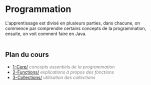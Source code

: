 # **Programmation**

L'apprentissage est divisé en plusieurs parties, dans chacune, on commence par comprendre certains concepts de la programmation, ensuite, on voit comment faire en Java.
<br><br>

## Plan du cours

* [1-Core/](https://github.com/ThomasPDM/java-beginner-course/tree/master/2-Programming/1-Core) *<span style="color:gray">concepts essentiels de la programmation</span>*
* [2-Functions/](https://github.com/ThomasPDM/java-beginner-course/tree/master/2-Programming/2-Functions) *<span style="color:gray">explications à propos des fonctions</span>*
* [3-Collections/](https://github.com/ThomasPDM/java-beginner-course/tree/master/2-Programming/3-Collections) *<span style="color:gray">utilisation des collections</span>*